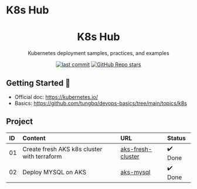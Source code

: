 # K8s Hub

<h1 align="center">K8s Hub</h1>

<p align="center">Kubernetes deployment samples, practices, and examples</p>

<p align="center">
  <a href="https://img.shields.io/github/last-commit/tungbq/k8s-hub/main"><img alt="last commit" src="https://img.shields.io/github/last-commit/tungbq/k8s-hub/main" /></a>
  <a href="https://github.com/tungbq/k8s-hub/stargazers"><img alt="GitHub Repo stars" src="https://img.shields.io/github/stars/tungbq/k8s-hub"/></a>
</p>

## Getting Started 🚀

- Official doc: https://kubernetes.io/
- Basics: https://github.com/tungbq/devops-basics/tree/main/topics/k8s

## Project

| ID  | Content                                     | URL                                       | Status  |
| :-- | :------------------------------------------ | :---------------------------------------- | :------ |
| 01  | Create fresh AKS k8s cluster with terraform | [aks-fresh-cluster](./aks-fresh-cluster/) | ✔️ Done |
| 02  | Deploy MYSQL on AKS                         | [aks-mysql](./aks-mysql/)                 | ✔️ Done |

